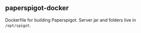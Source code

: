 paperspigot-docker
------------------

Dockerfile for building Paperspigot. Server jar and folders live in `/opt/spigot`.
